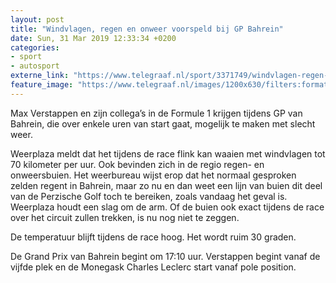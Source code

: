 ```yaml
---
layout: post
title: "Windvlagen, regen en onweer voorspeld bij GP Bahrein"
date: Sun, 31 Mar 2019 12:33:34 +0200
categories: 
- sport 
- autosport 
externe_link: "https://www.telegraaf.nl/sport/3371749/windvlagen-regen-en-onweer-voorspeld-bij-gp-bahrein"
feature_image: "https://www.telegraaf.nl/images/1200x630/filters:format(jpeg):quality(80)/cdn-kiosk-api.telegraaf.nl/06788056-53a3-11e9-ab99-0218eaf05005.png"
---
```


<p class="intro">Max Verstappen en zijn collega’s in de Formule 1 krijgen tijdens GP van Bahrein, die over enkele uren van start gaat, mogelijk te maken met slecht weer.</p> <p>Weerplaza meldt dat het tijdens de race flink kan waaien met windvlagen tot 70 kilometer per uur. Ook bevinden zich in de regio regen- en onweersbuien. Het weerbureau wijst erop dat het normaal gesproken zelden regent in Bahrein, maar zo nu en dan weet een lijn van buien dit deel van de Perzische Golf toch te bereiken, zoals vandaag het geval is. Weerplaza houdt een slag om de arm. Of de buien ook exact tijdens de race over het circuit zullen trekken, is nu nog niet te zeggen.</p><p>De temperatuur blijft tijdens de race hoog. Het wordt ruim 30 graden.</p><p>De Grand Prix van Bahrein begint om 17:10 uur. Verstappen begint vanaf de vijfde plek en de Monegask Charles Leclerc start vanaf pole position.</p>
